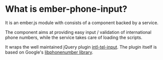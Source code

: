 # What is ember-phone-input?

It is an ember.js module with consists of a component backed by a service.

The component aims at providing easy input / validation of international phone numbers, while the service takes care of loading the scripts.

It wraps the well maintained jQuery plugin [intl-tel-input](https://github.com/jackocnr/intl-tel-input). The plugin itself is based on Google's [libphonenumber library](https://github.com/googlei18n/libphonenumber).
